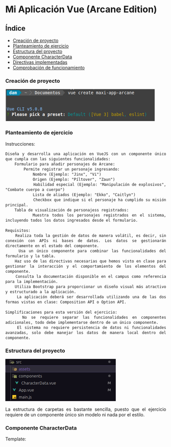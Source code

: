 <div align="justify">

# Mi Aplicación Vue (Arcane Edition)

## Índice

- [Creación de proyecto](#index01)
- [Planteamiento de ejercicio](#index02)
- [Estructura del proyecto](#index03)
- [Componente CharacterData](#index04)
- [Directivas implementadas](#index05)
- [Comprobación de funcionamiento](#index06)

### Creación de proyecto <a name="index01"></a>

<img src="img/img01.png"/>

### Planteamiento de ejercicio <a name="index02"></a>

Instrucciones:

    Diseña y desarrolla una aplicación en VueJS con un componente único que cumpla con las siguientes funcionalidades:
        Formulario para añadir personajes de Arcane:
            Permite registrar un personaje ingresando:
                Nombre (Ejemplo: "Jinx", "Vi")
                Origen (Ejemplo: "Píltover", "Zaun")
                Habilidad especial (Ejemplo: "Manipulación de explosivos", "Combate cuerpo a cuerpo")
                Lista de aliados (Ejemplo: "Ekko", "Caitlyn")
                Checkbox que indique si el personaje ha cumplido su misión principal.
        Tabla de visualización de personajess registrados:
            Muestra todos los personajes registrados en el sistema, incluyendo todos los datos ingresados desde el formulario.

    Requisitos:
        Realiza toda la gestión de datos de manera volátil, es decir, sin conexión con APIs ni bases de datos. Los datos se gestionarán directamente en el estado del componente.
        Usa un único componente para combinar las funcionalidades del formulario y la tabla.
        Haz uso de las directivas necesarias que hemos visto en clase para gestionar la interacción y el comportamiento de los elementos del componente.
        Consulta la documentación disponible en el campus como referencia para la implementación.
        Utiliza Bootstrap para proporcionar un diseño visual más atractivo y estructurado a la aplicación.
        La aplicación deberá ser desarrollada utilizando una de las dos formas vistas en clase: Composition API o Option API.

    Simplificaciones para esta versión del ejercicio:
        No se requiere separar las funcionalidades en componentes adicionales, todo debe implementarse dentro de un único componente.
        El sistema no requiere persistencia de datos ni funcionalidades avanzadas, solo debe manejar los datos de manera local dentro del componente.

### Estructura del proyecto <a name="index03"></a>

<img src="img/img02.png"/>

La estructura de carpetas es bastante sencilla, puesto que el ejercicio requiere de un componente único sin modelo ni nada por el estilo.

### Componente CharacterData <a name="index04"></a>

Template:

```html
    
```

</div>
